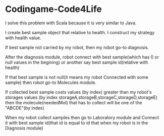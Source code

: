 # Codingame-Code4Life

I solve this problem with Scala because it is very similar to Java.

I create best sample object that relative to health. I construct my strategy with health value.

If best sample not carried by my robot, then my robot go-to diagnosis.

After the diagnosis module, robot connect with best sample(which has 0 or null values in the begining) or another say best sample id(relative with health)

If that best sample is not null(it means my robot Connected with some sample) then robot go-to Molecules module.

If collected best sample costs values (by index) greater than my robot's storages values (by index storageA,storageB,storageC,storageD,storageE) then the molecule(neededMol) that has to collect will be one of the "ABCDE"(by index)

When my robot collect samples then go to Laboratory module and Connect it with best sample id(that id is equal to id that when my robot is in the Diagnosis module)
